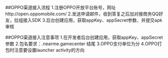 ##OPPO渠道接入流程
	1.注册OPPO开放平台账号，网址http://open.oppomobile.com/
	2.发送申请邮件，收到答复之后加对接商务QQ好友，拉组接入SDK
	3.后台创建应用，获取appKey、appSecret参数、并提交apk审核








##OPPO渠道接入注意事项
	1.在开发者后台创建应用，获取appKey、appSecret参数
	2.包名要求：.nearme.gamecenter 结尾
	3.OPPO支付单位为分
	4.OPPO打包时注意要设置launcher activity的方向